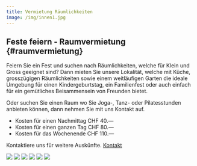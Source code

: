 ```yaml
---
title: Vermietung Räumlichkeiten
image: /img/innen1.jpg
---
```


## Feste feiern - Raumvermietung {#raumvermietung}

Feiern Sie ein Fest und suchen nach Räumlichkeiten, welche für Klein und Gross
geeignet sind? Dann mieten Sie unsere Lokalität, welche mit Küche, grosszügigen
Räumlichkeiten sowie einem weitläufigen Garten die ideale Umgebung für einen
Kindergeburtstag, ein Familienfest oder auch einfach für ein gemütliches
Beisammensein von Freunden bietet. 

Oder suchen Sie einen Raum wo Sie Joga-, Tanz- oder Pilatesstunden anbieten können, 
dann nehmen Sie mit uns Kontakt auf.

- Kosten für einen Nachmittag CHF 40.—
- Kosten für einen ganzen Tag CHF 80.—
- Kosten für das Wochenende CHF 110.—

Kontaktiere uns für weitere Auskünfte. <a href="/contact">Kontakt</a>

<img src="/img/spielplatz.jpg">
<img src="/img/landi-tische.jpg">
<img src="/img/kueche.jpg">
<img src="/img/innen2.jpg">
<img src="/img/innen3.jpg">
<img src="/img/innen4.jpg">
